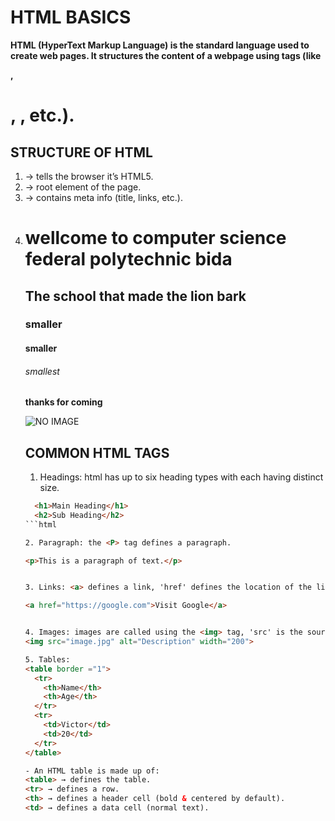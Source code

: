 # HTML BASICS
HTML (HyperText Markup Language) is the standard language used to create web pages.
It structures the content of a webpage using tags (like <p>, <h1>, <img>, etc.).

## STRUCTURE OF HTML
1. <!DOCTYPE html> → tells the browser it’s HTML5.

2. <html> → root element of the page.

3. <head> → contains meta info (title, links, etc.).

4. <title> → name that shows in the browser tab.

5. <body> → main content (text, images, links, etc.). 


# HTML CODE
<!DOCTYPE html>
<html>
    <head>
        <title>My First Web Page</title>
        <h1>wellcome to computer science federal polytechnic bida</h1>
        <h2>The school that made the lion bark</h2>
        <h3>smaller</h3>
        <h4>smaller</h4>
        <h6>smallest</h6>
        <p>thanks for coming</p>
        <style>
            p{
                font-weight: bold;
            }
        </style>
    </head>
    <body>
<img src="images/IMG-20250308-WA0073.jg" alt="NO IMAGE">

   </body>
</html>

## COMMON HTML TAGS
1. Headings: html has up to six heading types with each having distinct size.

```html
  <h1>Main Heading</h1>
  <h2>Sub Heading</h2>
```html

2. Paragraph: the <P> tag defines a paragraph.

<p>This is a paragraph of text.</p>


3. Links: <a> defines a link, 'href' defines the location of the link, and 'visit Google' represents or contain the link in the browser.

<a href="https://google.com">Visit Google</a>


4. Images: images are called using the <img> tag, 'src' is the source of the image, and 'width=200' represent the size of the image in pixel
<img src="image.jpg" alt="Description" width="200">

5. Tables:
<table border ="1">
  <tr>
    <th>Name</th>
    <th>Age</th>
  </tr>
  <tr>
    <td>Victor</td>
    <td>20</td>
  </tr>
</table>

- An HTML table is made up of:
<table> → defines the table.
<tr> → defines a row.
<th> → defines a header cell (bold & centered by default).
<td> → defines a data cell (normal text).